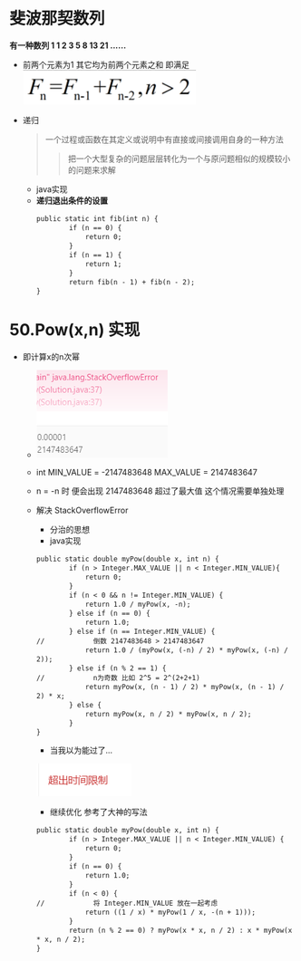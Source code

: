 #  斐波那契数列
**有一种数列 1 1 2 3 5 8 13 21 ......**
*  前两个元素为1 其它均为前两个元素之和 即满足
![](公式2.png)

*  递归
   >  一个过程或函数在其定义或说明中有直接或间接调用自身的一种方法
   >>  把一个大型复杂的问题层层转化为一个与原问题相似的规模较小的问题来求解
   *  java实现  
   *  **递归退出条件的设置**
      ```
      public static int fib(int n) {
              if (n == 0) {
                  return 0;
              }
              if (n == 1) {
                  return 1;
              } 
              return fib(n - 1) + fib(n - 2);
      }
      ```

#  50.Pow(x,n) 实现
*  即计算x的n次幂
    
    *  ![](stackoverflowerror.png)
    *  int MIN_VALUE = -2147483648 MAX_VALUE = 2147483647
    *  n = -n 时 便会出现 2147483648 超过了最大值 这个情况需要单独处理
    
   *  解决 StackOverflowError 
      *  分治的思想
      *  java实现
      ```
      public static double myPow(double x, int n) {
              if (n > Integer.MAX_VALUE || n < Integer.MIN_VALUE){
                  return 0;
              }
              if (n < 0 && n != Integer.MIN_VALUE) {
                  return 1.0 / myPow(x, -n);
              } else if (n == 0) {
                  return 1.0;
              } else if (n == Integer.MIN_VALUE) {
      //            倒数 2147483648 > 2147483647
                  return 1.0 / (myPow(x, (-n) / 2) * myPow(x, (-n) / 2));
              } else if (n % 2 == 1) {
      //            n为奇数 比如 2^5 = 2^(2+2+1)
                  return myPow(x, (n - 1) / 2) * myPow(x, (n - 1) / 2) * x;
              } else {
                  return myPow(x, n / 2) * myPow(x, n / 2);
              }
      }
      ```
      *  当我以为能过了...
      
      ![](tml.png)
      
      *  继续优化  参考了大神的写法
      
      ```
      public static double myPow(double x, int n) {
              if (n > Integer.MAX_VALUE || n < Integer.MIN_VALUE) {
                  return 0;
              }
              if (n == 0) {
                  return 1.0;
              }
              if (n < 0) {
      //            将 Integer.MIN_VALUE 放在一起考虑
                  return ((1 / x) * myPow(1 / x, -(n + 1)));
              }
              return (n % 2 == 0) ? myPow(x * x, n / 2) : x * myPow(x * x, n / 2);
      }
      ```
      